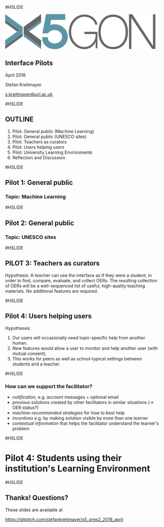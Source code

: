 #HSLIDE

![Logo](images/x5gon_logo.png)

## Interface Pilots

April 2018

Stefan Kreitmayer

s.kreitmayer@ucl.ac.uk

#HSLIDE

## OUTLINE
1. Pilot: General public (Machine Learning)
2. Pilot: General public (UNESCO sites)
3. Pilot: Teachers as curators
4. Pilot: Users helping users
5. Pilot: University Learning Environments
6. Reflection and Discussion

#HSLIDE

## Pilot 1: General public
### Topic: Machine Learning

#HSLIDE

## Pilot 2: General public
### Topic: UNESCO sites

#HSLIDE

## PILOT 3: Teachers as curators

Hypothesis: A teacher can use the interface as if they were a student, in order to find, compare, evaluate, and collect OERs. The resulting collection of OERs will be a well-sequenced list of useful, high-quality teaching materials. No additional features are required.

#HSLIDE

## Pilot 4: Users helping users

Hypotheses:

1. Our users will occasionally need topic-specific help from another human.
2. New features would allow a user to monitor and help another user (with mutual consent).
3. This works for peers as well as school-typical settings between students and a teacher.

#HSLIDE

### How can we support the facilitator?

* _notification_, e.g. account messages + optional email
* _previous solutions_ created by other facilitators in similar situations (-> OER status?)
* _machine-recommended strategies_ for how to best help
* _incentives_ e.g. by making solution visible by more than one learner
* _contextual information_ that helps the facilitator understand the learner's problem

#HSLIDE

# Pilot 4: Students using their institution's Learning Environment

#HSLIDE

## Thanks! Questions?

These slides are available at

https://gitpitch.com/stefankreitmayer/x5_pres2_2018_april
